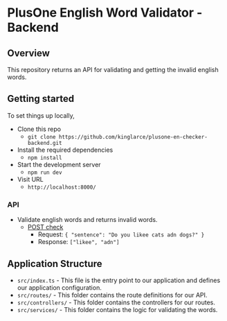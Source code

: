 # PlusOne English Word Validator - Backend

## Overview

This repository returns an API for validating and getting the invalid english words.

## Getting started

To set things up locally,

- Clone this repo
  - `git clone https://github.com/kinglarce/plusone-en-checker-backend.git`
- Install the required dependencies
  - `npm install`
- Start the development server
  - `npm run dev`
- Visit URL
  - `http://localhost:8000/`

### API

- Validate english words and returns invalid words.
  - [POST check](http://localhost:8000/check)
    - Request: `{ "sentence": "Do you likee cats adn dogs?" }`
    - Response: `["likee", "adn"]`

## Application Structure

- `src/index.ts` - This file is the entry point to our application and defines our application configuration.
- `src/routes/` - This folder contains the route definitions for our API.
- `src/controllers/` - This folder contains the controllers for our routes.
- `src/services/` - This folder contains the logic for validating the words.

<br />